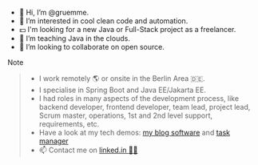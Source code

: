 - 👋 Hi, I’m @gruemme.
- 👀 I’m interested in cool clean code and automation.
- :dollar: I'm looking for a new Java or Full-Stack project as a freelancer.
- 🌱 I’m teaching Java in the clouds.
- 💞️ I’m looking to collaborate on open source.
<!-- -  If you want to reach me, just write me a github message. -->


> [!Note]  
<!-- >  :white_check_mark:	If you are looking for a freelance Java developer :man_mechanic:, I am your guy 👍: -->
> - I work remotely :earth_americas: or onsite in the Berlin Area :de:.
> - I specialise in Spring Boot and Java EE/Jakarta EE.
> - I had roles in many aspects of the development process, like backend developer, frontend developer, team lead, project lead, Scrum master, operations, 1st and 2nd level support, requirements, etc.
> - Have a look at my tech demos: [my blog software](https://github.com/gruemme//simple-blog-sb-fetch) and [task manager](https://github.com/gruemme/task_manager)
> - 📫 Contact me on [linked.in :office_worker:](https://www.linkedin.com/in/christian-gruemme/)
